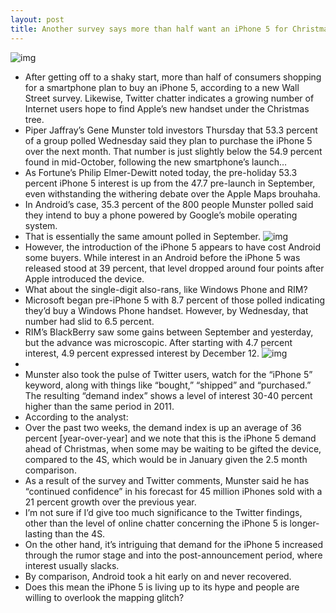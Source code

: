 ```yaml
---
layout: post
title: Another survey says more than half want an iPhone 5 for Christmas
---
```

![img](http://media.idownloadblog.com/wp-content/uploads/2012/11/iphone-5-ad1.jpg)
* After getting off to a shaky start, more than half of consumers shopping for a smartphone plan to buy an iPhone 5, according to a new Wall Street survey. Likewise, Twitter chatter indicates a growing number of Internet users hope to find Apple’s new handset under the Christmas tree.
* Piper Jaffray’s Gene Munster told investors Thursday that 53.3 percent of a group polled Wednesday said they plan to purchase the iPhone 5 over the next month. That number is just slightly below the 54.9 percent found in mid-October, following the new smartphone’s launch…
* As Fortune’s Philip Elmer-Dewitt noted today, the pre-holiday 53.3 percent iPhone 5 interest is up from the 47.7 pre-launch in September, even withstanding the withering debate over the Apple Maps brouhaha.
* In Android’s case, 35.3 percent of the 800 people Munster polled said they intend to buy a phone powered by Google’s mobile operating system.
* That is essentially the same amount polled in September.
![img](http://media.idownloadblog.com/wp-content/uploads/2012/12/iPhone_5_Demand_Chart.png)
* However, the introduction of the iPhone 5 appears to have cost Android some buyers. While interest in an Android before the iPhone 5 was released stood at 39 percent, that level dropped around four points after Apple introduced the device.
* What about the single-digit also-rans, like Windows Phone and RIM?
* Microsoft began pre-iPhone 5 with 8.7 percent of those polled indicating they’d buy a Windows Phone handset. However, by Wednesday, that number had slid to 6.5 percent.
* RIM’s BlackBerry saw some gains between September and yesterday, but the advance was microscopic. After starting with 4.7 percent interest, 4.9 percent expressed interest by December 12.
![img](http://media.idownloadblog.com/wp-content/uploads/2012/12/iPhone_5_Twitter_Demand_Chart.png)
*  
* Munster also took the pulse of Twitter users, watch for the “iPhone 5” keyword, along with things like “bought,” “shipped” and “purchased.” The resulting “demand index” shows a level of interest 30-40 percent higher than the same period in 2011.
* According to the analyst:
* Over the past two weeks, the demand index is up an average of 36 percent [year-over-year] and we note that this is the iPhone 5 demand ahead of Christmas, when some may be waiting to be gifted the device, compared to the 4S, which would be in January given the 2.5 month comparison.
* As a result of the survey and Twitter comments, Munster said he has “continued confidence” in his forecast for 45 million iPhones sold with a 21 percent growth over the previous year.
* I’m not sure if I’d give too much significance to the Twitter findings, other than the level of online chatter concerning the iPhone 5 is longer-lasting than the 4S.
* On the other hand, it’s intriguing that demand for the iPhone 5 increased through the rumor stage and into the post-announcement period, where interest usually slacks.
* By comparison, Android took a hit early on and never recovered.
* Does this mean the iPhone 5 is living up to its hype and people are willing to overlook the mapping glitch?

